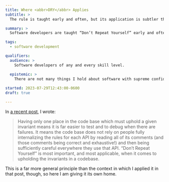 ```yaml
---
title: Where <abbr>DRY</abbr> Applies
subtitle: >
  The rule is taught early and often, but its application is subtler than most introductions or explanations allow.

summary: >
  Software developers are taught “Don’t Repeat Yourself” early and often, but the key is actually 

tags:
  - software development

qualifiers:
  audience: >
    Software developers of any and every skill level.

  epistemic: >
    There are not many things I hold about software with supreme confidence—but this is one of them.
	  
started: 2023-07-29T12:43:00-0600
draft: true

---
```


In [a recent post][unsafe], I wrote:

> Having only one place in the code base which must uphold a given invariant means it is far easier to test and to debug when there are failures. It means the code base does not rely on people fully internalizing the rules for each API by reading all of its comments (and those comments being correct and exhaustive!) and then being sufficiently careful everywhere they use that API. “Don’t Repeat Yourself” is most important, and most applicable, when it comes to upholding the invariants in a codebase.

This is a far more general principle than the context in which I applied it in that post, though, so here I am giving it its own home.

[unsafe]: https://v5.chriskrycho.com/journal/unsafe/
